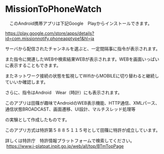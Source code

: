 # MissionToPhoneWatch

　このAndroid携帯アプリは下記Google　Playからインストールできます。
 
 https://play.google.com/store/apps/details?id=com.missionnotify.phoneapptype1&hl=ja
 
  サーバから配信されたチャンネルを選ぶと、一定間隔事に指令が表示されます。
  
  また指令に関連したWEBや検索結果WEBが表示されます。WEBを画面いっぱいに表示することもできます。
  
  またネットワーク接続の状態を監視してWifiからMOBILEに切り替わると継続していいか確認します。
  
  さらに、指令はAndroid　Wear（時計）にも表示されます。
  
  このアプリは田篠が趣味でAndroidのWEB表示機能、HTTP通信、XMLパース、通信状態BROADCAST、画面遷移、UI設計、マルチスレッド処理等
  
  の実験として作成したものです。
  
  このアプリ方式は特許第５８８５１１５号として田篠に特許が成立しています。
  
  詳しくは特許庁　特許情報プラットフォームで検索してください。
  https://www.j-platpat.inpit.go.jp/web/all/top/BTmTopPage
  

